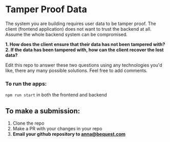 # Tamper Proof Data

The system you are building requires user data to be tamper proof. The client (frontend application) does not want to trust the backend at all. Assume the whole backend system can be compromised.

**1. How does the client ensure that their data has not been tampered with?**
<br />
**2. If the data has been tampered with, how can the client recover the lost data?**

Edit this repo to answer these two questions using any technologies you'd like, there any many possible solutions. Feel free to add comments.

### To run the apps:

`npm run start` in both the frontend and backend

## To make a submission:

1. Clone the repo
2. Make a PR with your changes in your repo
3. **Email your github repository to anna@bequest.com**
